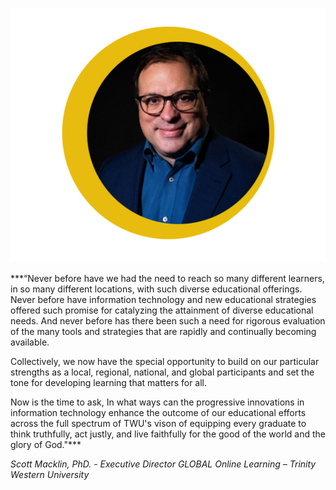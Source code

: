 
![altext](ScottMacklin.jpg)

***“Never before have we had the need to reach so many different   learners, in so many different locations, with such diverse educational offerings. Never before have information technology and new educational strategies offered such promise for catalyzing the attainment of diverse educational needs. And never before has there been such a need for rigorous evaluation of the many tools and strategies that are rapidly and continually becoming available.

Collectively, we now have the special opportunity to build on our particular strengths as a local, regional, national, and global participants and set the tone for developing learning that matters for all.   

Now is the time to ask, In what ways can the progressive innovations in information technology enhance the outcome of our educational efforts across the full spectrum of TWU's vison of equipping every graduate to think truthfully, act justly, and live faithfully for the good of the world and the glory of God."***

_Scott Macklin, PhD. - Executive Director GLOBAL Online Learning – Trinity Western University_
